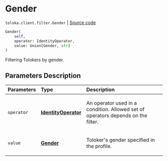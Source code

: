 # Gender
`toloka.client.filter.Gender` | [Source code](https://github.com/Toloka/toloka-kit/blob/v1.2.0.post1/src/client/filter.py#L249)

```python
Gender(
    self,
    operator: IdentityOperator,
    value: Union[Gender, str]
)
```

Filtering Tolokers by gender.

## Parameters Description

| Parameters | Type | Description |
| :----------| :----| :-----------|
`operator`|**[IdentityOperator](toloka.client.primitives.operators.IdentityOperator.md)**|<p>An operator used in a condition. Allowed set of operators depends on the filter.</p>
`value`|**[Gender](toloka.client.filter.Gender.Gender.md)**|<p>Toloker&#x27;s gender specified in the profile.</p>

